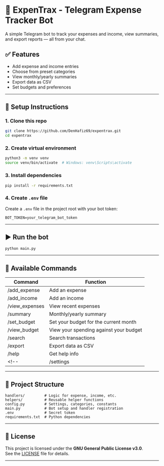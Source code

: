 # 💸 ExpenTrax - Telegram Expense Tracker Bot

A simple Telegram bot to track your expenses and income, view summaries, and export reports — all from your chat.

## ✅ Features

- Add expense and income entries
- Choose from preset categories
- View monthly/yearly summaries
- Export data as CSV
- Set budgets and preferences

---

## 🚀 Setup Instructions

### 1. Clone this repo
```bash
git clone https://github.com/DenHafiz69/expentrax.git
cd expentrax
```

### 2. Create virtual environment
```bash
python3 -m venv venv
source venv/bin/activate  # Windows: venv\Scripts\activate
```

### 3. Install dependencies
```bash
pip install -r requirements.txt
```

### 4. Create `.env` file
Create a `.env` file in the project root with your bot token:
```
BOT_TOKEN=your_telegram_bot_token
```

---

## ▶️ Run the bot
```bash
python main.py
```

---

## 🤖 Available Commands

| Command        | Function                     |
|----------------|------------------------------|
| /add_expense   | Add an expense               |
| /add_income    | Add an income                |
| /view_expenses | View recent expenses         |
| /summary       | Monthly/yearly summary       |
| /set_budget    | Set your budget for the current month |
| /view_budget   | View your spending against your budget |
| /search        | Search transactions          |
| /export        | Export data as CSV           |
| /help          | Get help info                |
<!-- | /settings      | Currency, timezone, etc.     | -->

---

## 📁 Project Structure

```
handlers/         # Logic for expense, income, etc.
helpers/          # Reusable helper functions
config.py         # Settings, categories, constants
main.py           # Bot setup and handler registration
.env              # Secret token
requirements.txt  # Python dependencies
```

---

## 📄 License

This project is licensed under the **GNU General Public License v3.0**.  
See the [LICENSE](LICENSE) file for details.

---
